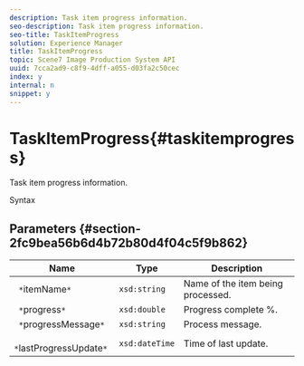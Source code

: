 ```yaml
---
description: Task item progress information.
seo-description: Task item progress information.
seo-title: TaskItemProgress
solution: Experience Manager
title: TaskItemProgress
topic: Scene7 Image Production System API
uuid: 7cca2ad9-c8f9-4dff-a055-d03fa2c50cec
index: y
internal: n
snippet: y
---
```


# TaskItemProgress{#taskitemprogress}

Task item progress information.

 Syntax 

## Parameters {#section-2fc9bea56b6d4b72b80d4f04c5f9b862}

|  Name  | Type  | Description  |
|---|---|---|
|  ` *`itemName`*`  | `xsd:string`  | Name of the item being processed.  |
|  ` *`progress`*`  | `xsd:double`  | Progress complete %.  |
|  ` *`progressMessage`*`  | `xsd:string`  | Process message.  |
|  ` *`lastProgressUpdate`*`  | `xsd:dateTime`  | Time of last update.  |

